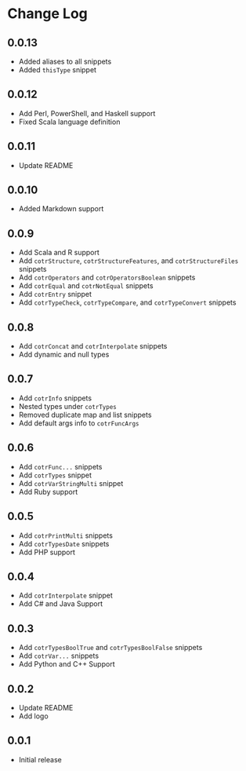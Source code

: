 # Change Log

## 0.0.13

- Added aliases to all snippets
- Added `thisType` snippet

## 0.0.12

- Add Perl, PowerShell, and Haskell support
- Fixed Scala language definition

## 0.0.11

- Update README

## 0.0.10

- Added Markdown support

## 0.0.9

- Add Scala and R support
- Add `cotrStructure`, `cotrStructureFeatures`, and `cotrStructureFiles` snippets
- Add `cotrOperators` and `cotrOperatorsBoolean` snippets
- Add `cotrEqual` and `cotrNotEqual` snippets
- Add `cotrEntry` snippet
- Add `cotrTypeCheck`, `cotrTypeCompare`, and `cotrTypeConvert` snippets

## 0.0.8

- Add `cotrConcat` and `cotrInterpolate` snippets
- Add dynamic and null types

## 0.0.7

- Add `cotrInfo` snippets
- Nested types under `cotrTypes`
- Removed duplicate map and list snippets
- Add default args info to `cotrFuncArgs`

## 0.0.6

- Add `cotrFunc...` snippets
- Add `cotrTypes` snippet
- Add `cotrVarStringMulti` snippet
- Add Ruby support

## 0.0.5

- Add `cotrPrintMulti` snippets
- Add `cotrTypesDate` snippets
- Add PHP support

## 0.0.4

- Add `cotrInterpolate` snippet
- Add C# and Java Support


## 0.0.3

- Add `cotrTypesBoolTrue` and `cotrTypesBoolFalse` snippets
- Add `cotrVar...` snippets
- Add Python and C++ Support

## 0.0.2

- Update README
- Add logo

## 0.0.1

- Initial release